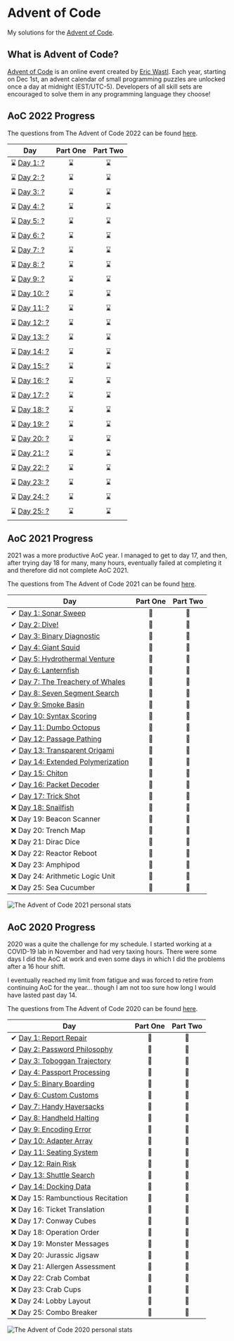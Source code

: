 # Advent of Code

My solutions for the [Advent of Code](https://adventofcode.com/).

## What is Advent of Code?

[Advent of Code](http://adventofcode.com) is an online event created by [Eric Wastl](https://github.com/topaz). Each year, starting on Dec 1st, an advent calendar of small programming puzzles are unlocked once a day at midnight (EST/UTC-5). Developers of all skill sets are encouraged to solve them in any programming language they choose!

## AoC 2022 Progress

The questions from The Advent of Code 2022 can be found [here](https://adventofcode.com/2022/).

| Day  | Part One | Part Two |
|---|:---:|:---:|
| ⌛ [Day 1: ?](#) | ⌛ | ⌛ |
| ⌛ [Day 2: ?](#) | ⌛ | ⌛ |
| ⌛ [Day 3: ?](#) | ⌛ | ⌛ |
| ⌛ [Day 4: ?](#) | ⌛ | ⌛ |
| ⌛ [Day 5: ?](#) | ⌛ | ⌛ |
| ⌛ [Day 6: ?](#) | ⌛ | ⌛ |
| ⌛ [Day 7: ?](#) | ⌛ | ⌛ |
| ⌛ [Day 8: ?](#) | ⌛ | ⌛ |
| ⌛ [Day 9: ?](#) | ⌛ | ⌛ |
| ⌛ [Day 10: ?](#) | ⌛ | ⌛ |
| ⌛ [Day 11: ?](#) | ⌛ | ⌛ |
| ⌛ [Day 12: ?](#) | ⌛ | ⌛ |
| ⌛ [Day 13: ?](#) | ⌛ | ⌛ |
| ⌛ [Day 14: ?](#) | ⌛ | ⌛ |
| ⌛ [Day 15: ?](#) | ⌛ | ⌛ |
| ⌛ [Day 16: ?](#) | ⌛ | ⌛ |
| ⌛ [Day 17: ?](#) | ⌛ | ⌛ |
| ⌛ [Day 18: ?](#) | ⌛ | ⌛ |
| ⌛ [Day 19: ?](#) | ⌛ | ⌛ |
| ⌛ [Day 20: ?](#) | ⌛ | ⌛ |
| ⌛ [Day 21: ?](#) | ⌛ | ⌛ |
| ⌛ [Day 22: ?](#) | ⌛ | ⌛ |
| ⌛ [Day 23: ?](#) | ⌛ | ⌛ |
| ⌛ [Day 24: ?](#) | ⌛ | ⌛ |
| ⌛ [Day 25: ?](#) | ⌛ | ⌛ |

## AoC 2021 Progress

2021 was a more productive AoC year. I managed to get to day 17, and then, after trying day 18 for many, many hours, eventually failed at completing it and therefore did not complete AoC 2021.

The questions from The Advent of Code 2021 can be found [here](https://adventofcode.com/2021/).

| Day  | Part One | Part Two |
|---|:---:|:---:|
| ✔ [Day 1: Sonar Sweep](2021/day01)| 🌟 | 🌟 |
| ✔ [Day 2: Dive!](2021/day02)| 🌟 | 🌟 |
| ✔ [Day 3: Binary Diagnostic](2021/day03)| 🌟 | 🌟 |
| ✔ [Day 4: Giant Squid](2021/day04)| 🌟 | 🌟 |
| ✔ [Day 5: Hydrothermal Venture](2021/day05)| 🌟 | 🌟 |
| ✔ [Day 6: Lanternfish](2021/day06)| 🌟 | 🌟 |
| ✔ [Day 7: The Treachery of Whales](2021/day07)| 🌟 | 🌟 |
| ✔ [Day 8: Seven Segment Search](2021/day08)| 🌟 | 🌟 |
| ✔ [Day 9: Smoke Basin](2021/day09)| 🌟 | 🌟 |
| ✔ [Day 10: Syntax Scoring](2021/day10)| 🌟 | 🌟 |
| ✔ [Day 11: Dumbo Octopus](2021/day11)| 🌟 | 🌟 |
| ✔ [Day 12: Passage Pathing](2021/day12)| 🌟 | 🌟 |
| ✔ [Day 13: Transparent Origami](2021/day13)| 🌟 | 🌟 |
| ✔ [Day 14: Extended Polymerization](2021/day14)| 🌟 | 🌟 |
| ✔ [Day 15: Chiton](2021/day15)| 🌟 | 🌟 |
| ✔ [Day 16: Packet Decoder](2021/day16)| 🌟 | 🌟 |
| ✔ [Day 17: Trick Shot](2021/day17)| 🌟 | 🌟 |
| ❌ [Day 18: Snailfish](2021/day18) | 🚫 | 🚫 |
| ❌ Day 19: Beacon Scanner | 🚫 | 🚫 |
| ❌ Day 20: Trench Map | 🚫 | 🚫 |
| ❌ Day 21: Dirac Dice | 🚫 | 🚫 |
| ❌ Day 22: Reactor Reboot | 🚫 | 🚫 |
| ❌ Day 23: Amphipod | 🚫 | 🚫 |
| ❌ Day 24: Arithmetic Logic Unit | 🚫 | 🚫 |
| ❌ Day 25: Sea Cucumber | 🚫 | 🚫 |

![The Advent of Code 2021 personal stats](https://i.imgur.com/H0Zi7vV.png)

## AoC 2020 Progress

2020 was a quite the challenge for my schedule. I started working at a COVID-19 lab in November and had very taxing hours. There were some days I did the AoC at work and even some days in which I did the problems after a 16 hour shift.

I eventually reached my limit from fatigue and was forced to retire from continuing AoC for the year... though I am not too sure how long I would have lasted past day 14.

The questions from The Advent of Code 2020 can be found [here](https://adventofcode.com/2020/).

| Day  | Part One | Part Two |
|---|:---:|:---:|
| ✔ [Day 1: Report Repair](2020/Day%2001)| 🌟 | 🌟 |
| ✔ [Day 2: Password Philosophy](2020/Day%2002)| 🌟 | 🌟 |
| ✔ [Day 3: Toboggan Trajectory](2020/Day%2003)| 🌟 | 🌟 |
| ✔ [Day 4: Passport Processing](2020/Day%2004)| 🌟 | 🌟 |
| ✔ [Day 5: Binary Boarding](2020/Day%2005)| 🌟 | 🌟 |
| ✔ [Day 6: Custom Customs](2020/Day%2006)| 🌟 | 🌟 |
| ✔ [Day 7: Handy Haversacks](2020/Day%2007)| 🌟 |🌟 |
| ✔ [Day 8: Handheld Halting](2020/Day%2008)| 🌟 | 🌟 |
| ✔ [Day 9: Encoding Error](2020/Day%2009)| 🌟 | 🌟 |
| ✔ [Day 10: Adapter Array](2020/Day%2010)| 🌟 | 🌟 |
| ✔ [Day 11: Seating System](2020/Day%2011)| 🌟 | 🌟 |
| ✔ [Day 12: Rain Risk](2020/Day%2012)| 🌟 | 🌟 |
| ✔ [Day 13: Shuttle Search](2020/Day%2013)| 🌟 | 🌟 |
| ✔ [Day 14: Docking Data](2020/Day%2014)| 🌟 | 🌟 |
| ❌ Day 15: Rambunctious Recitation| 🚫 | 🚫 |
| ❌ Day 16: Ticket Translation| 🚫 | 🚫 |
| ❌ Day 17: Conway Cubes| 🚫 | 🚫 |
| ❌ Day 18: Operation Order| 🚫 | 🚫 |
| ❌ Day 19: Monster Messages| 🚫 | 🚫 |
| ❌ Day 20: Jurassic Jigsaw| 🚫 | 🚫 |
| ❌ Day 21: Allergen Assessment| 🚫 | 🚫 |
| ❌ Day 22: Crab Combat| 🚫 | 🚫 |
| ❌ Day 23: Crab Cups| 🚫 | 🚫 |
| ❌ Day 24: Lobby Layout| 🚫 | 🚫 |
| ❌ Day 25: Combo Breaker| 🚫 | 🚫 |

![The Advent of Code 2020 personal stats](https://i.imgur.com/wGAAJYE.png)
